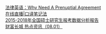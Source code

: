   
[法律英语：Why Need A Prenuptial Agreement](http://www.dianyue.me/archives/771/5a1rz5rlw99zv7s0/)  
[在线直播|口译笔记法](http://www.dianyue.me/archives/615/ky9d43t9e4t1f2be/)  
[2015-2018年全国硕士研究生报考数据分析报告](http://www.dianyue.me/archives/796/njxj58e53v0z438l/)  
[财富长城  热点资讯（08.01）](http://www.dianyue.me/archives/028/fuk53nldony8qeln/)